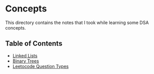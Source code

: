# Concepts

This directory contains the notes that I took while learning some DSA concepts.

## Table of Contents

- [Linked Lists](./001-linked-lists/)
- [Binary Trees](./002-binary-trees/)
- [Leetocode Question Types](./question_types.md)

